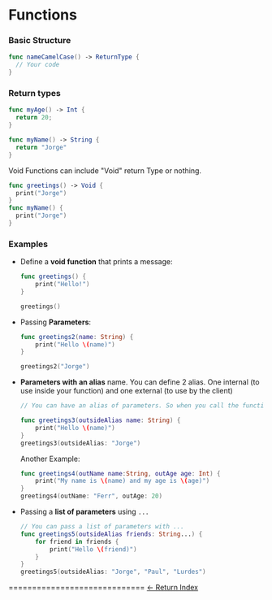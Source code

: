 # Functions

### Basic Structure

```Swift
func nameCamelCase() -> ReturnType {
  // Your code
}
```

### Return types

```Swift
func myAge() -> Int {
  return 20;
}

func myName() -> String {
  return "Jorge"
}
```

Void Functions can include "Void" return Type or nothing.

```Swift
func greetings() -> Void {
  print("Jorge")
}
func myName() {
  print("Jorge")
}
```

### Examples

- Define a **void function** that prints a message:

  ```Swift
  func greetings() {
      print("Hello!")
  }

  greetings()
  ```

- Passing **Parameters**:

  ```Swift
  func greetings2(name: String) {
      print("Hello \(name)")
  }

  greetings2("Jorge")
  ```

- **Parameters with an alias** name. You can define 2 alias. One internal (to use inside your function) and one external (to use by the client)

  ```Swift
  // You can have an alias of parameters. So when you call the function, you use the alias

  func greetings3(outsideAlias name: String) {
      print("Hello \(name)")
  }
  greetings3(outsideAlias: "Jorge")
  ```

  Another Example:

  ```Swift
  func greetings4(outName name:String, outAge age: Int) {
      print("My name is \(name) and my age is \(age)")
  }
  greetings4(outName: "Ferr", outAge: 20)
  ```

- Passing a **list of parameters** using ``...``

  ```Swift
  // You can pass a list of parameters with ...
  func greetings5(outsideAlias friends: String...) {
      for friend in friends {
          print("Hello \(friend)")
      }
  }
  greetings5(outsideAlias: "Jorge", "Paul", "Lurdes")
  ```

=============================
[<- Return Index](/README.md)
